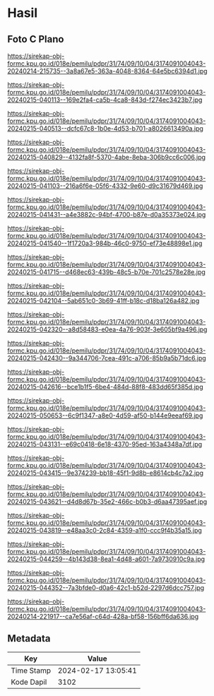 # Hasil

## Foto C Plano

https://sirekap-obj-formc.kpu.go.id/018e/pemilu/pdpr/31/74/09/10/04/3174091004043-20240214-215735--3a8a67e5-363a-4048-8364-64e5bc6394d1.jpg

https://sirekap-obj-formc.kpu.go.id/018e/pemilu/pdpr/31/74/09/10/04/3174091004043-20240215-040113--169e2fa4-ca5b-4ca8-843d-f274ec3423b7.jpg

https://sirekap-obj-formc.kpu.go.id/018e/pemilu/pdpr/31/74/09/10/04/3174091004043-20240215-040513--dcfc67c8-1b0e-4d53-b701-a8026613490a.jpg

https://sirekap-obj-formc.kpu.go.id/018e/pemilu/pdpr/31/74/09/10/04/3174091004043-20240215-040829--4132fa8f-5370-4abe-8eba-306b9cc6c006.jpg

https://sirekap-obj-formc.kpu.go.id/018e/pemilu/pdpr/31/74/09/10/04/3174091004043-20240215-041103--216a6f6e-05f6-4332-9e60-d9c31679d469.jpg

https://sirekap-obj-formc.kpu.go.id/018e/pemilu/pdpr/31/74/09/10/04/3174091004043-20240215-041431--a4e3882c-94bf-4700-b87e-d0a35373e024.jpg

https://sirekap-obj-formc.kpu.go.id/018e/pemilu/pdpr/31/74/09/10/04/3174091004043-20240215-041540--1f1720a3-984b-46c0-9750-ef73e48898e1.jpg

https://sirekap-obj-formc.kpu.go.id/018e/pemilu/pdpr/31/74/09/10/04/3174091004043-20240215-041715--d468ec63-439b-48c5-b70e-701c2578e28e.jpg

https://sirekap-obj-formc.kpu.go.id/018e/pemilu/pdpr/31/74/09/10/04/3174091004043-20240215-042104--5ab651c0-3b69-41ff-b18c-d18ba126a482.jpg

https://sirekap-obj-formc.kpu.go.id/018e/pemilu/pdpr/31/74/09/10/04/3174091004043-20240215-042320--a8d58483-e0ea-4a76-903f-3e605bf9a496.jpg

https://sirekap-obj-formc.kpu.go.id/018e/pemilu/pdpr/31/74/09/10/04/3174091004043-20240215-042430--9a344706-7cea-491c-a706-85b9a5b71dc6.jpg

https://sirekap-obj-formc.kpu.go.id/018e/pemilu/pdpr/31/74/09/10/04/3174091004043-20240215-042616--bce1b1f5-6be4-484d-88f8-483dd65f385d.jpg

https://sirekap-obj-formc.kpu.go.id/018e/pemilu/pdpr/31/74/09/10/04/3174091004043-20240215-050653--6c9f1347-a8e0-4d59-af50-b144e9eeaf69.jpg

https://sirekap-obj-formc.kpu.go.id/018e/pemilu/pdpr/31/74/09/10/04/3174091004043-20240215-043131--e69c0418-6e18-4370-95ed-163a4348a7df.jpg

https://sirekap-obj-formc.kpu.go.id/018e/pemilu/pdpr/31/74/09/10/04/3174091004043-20240215-043415--9e374239-bb18-45f1-9d8b-e8614cb4c7a2.jpg

https://sirekap-obj-formc.kpu.go.id/018e/pemilu/pdpr/31/74/09/10/04/3174091004043-20240215-043621--d4d8d67b-35e2-466c-b0b3-d6aa47395aef.jpg

https://sirekap-obj-formc.kpu.go.id/018e/pemilu/pdpr/31/74/09/10/04/3174091004043-20240215-043819--e48aa3c0-2c84-4359-a1f0-ccc9f4b35a15.jpg

https://sirekap-obj-formc.kpu.go.id/018e/pemilu/pdpr/31/74/09/10/04/3174091004043-20240215-044259--4b143d38-8ea1-4d48-a601-7a9730910c9a.jpg

https://sirekap-obj-formc.kpu.go.id/018e/pemilu/pdpr/31/74/09/10/04/3174091004043-20240215-044352--7a3bfde0-d0a6-42c1-b52d-2297d6dcc757.jpg

https://sirekap-obj-formc.kpu.go.id/018e/pemilu/pdpr/31/74/09/10/04/3174091004043-20240214-221917--ca7e56af-c64d-428a-bf58-156bff6da636.jpg


## Metadata

| Key        | Value               |
| ---------- | ------------------- |
| Time Stamp | 2024-02-17 13:05:41 |
| Kode Dapil | 3102                |



